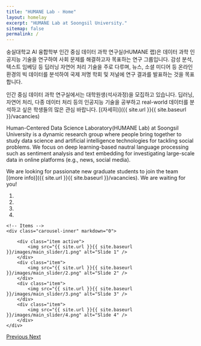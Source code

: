 ```yaml
---
title: "HUMANE Lab - Home"
layout: homelay
excerpt: "HUMANE Lab at Soongsil University."
sitemap: false
permalink: /
---
```


숭실대학교 AI 융합학부 인간 중심 데이터 과학 연구실(HUMANE 랩)은 데이터 과학 인공지능 기술을 연구하여 사회 문제를 해결하고자 목표하는 연구 그룹입니다.
감성 분석, 텍스트 임베딩 등 딥러닝 자연어 처리 기술을 주로 다루며, 뉴스, 소셜 미디어 등 온라인 환경의 빅 데이터를 분석하여 국제 저명 학회 및 저널에 연구 결과를 발표하는 것을 목표합니다.

인간 중심 데이터 과학 연구실에서는 대학원생(석사과정)을 모집하고 있습니다. 
딥러닝, 자연어 처리, 다종 데이터 처리 등의 인공지능 기술을 공부하고 real-world 데이터를 분석하고 싶은 학생들의 많은 관심 바랍니다. [(자세히)]({{ site.url }}{{ site.baseurl }}/vacancies)

Human-Centered Data Science Laboratory(HUMANE Lab) at Soongsil University is a dynamic research group where people bring together to study data science and artificial intelligence technologies for tackling social problems. We focus on deep learning-based nautral language processing such as sentiment analysis and text embedding for investigating large-scale data in online platforms (e.g., news, social media).

 We are looking for passionate new graduate students to join the team [(more info)]({{ site.url }}{{ site.baseurl }}/vacancies). We are waiting for you!

<div markdown="0" id="carousel" class="carousel slide" data-ride="carousel" data-interval="5000" data-pause="hover" >
    <!-- Menu -->
    <ol class="carousel-indicators">
        <li data-target="#carousel" data-slide-to="0" class="active"></li>
        <li data-target="#carousel" data-slide-to="1"></li>
        <li data-target="#carousel" data-slide-to="2"></li>
        <li data-target="#carousel" data-slide-to="3"></li>
    </ol>

    <!-- Items -->
    <div class="carousel-inner" markdown="0">

        <div class="item active">
            <img src="{{ site.url }}{{ site.baseurl }}/images/main_slider/1.png" alt="Slide 1" />
        </div>
        <div class="item">
            <img src="{{ site.url }}{{ site.baseurl }}/images/main_slider/2.png" alt="Slide 2" />
        </div>
        <div class="item">
            <img src="{{ site.url }}{{ site.baseurl }}/images/main_slider/3.png" alt="Slide 3" />
        </div>
        <div class="item">
            <img src="{{ site.url }}{{ site.baseurl }}/images/main_slider/4.png" alt="Slide 4" />
        </div>
    </div>
  <a class="left carousel-control" href="#carousel" role="button" data-slide="prev">
    <span class="glyphicon glyphicon-chevron-left" aria-hidden="true"></span>
    <span class="sr-only">Previous</span>
  </a>
  <a class="right carousel-control" href="#carousel" role="button" data-slide="next">
    <span class="glyphicon glyphicon-chevron-right" aria-hidden="true"></span>
    <span class="sr-only">Next</span>
  </a>
</div>



